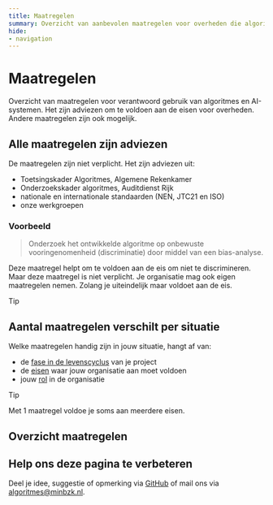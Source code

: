 ```yaml
---
title: Maatregelen
summary: Overzicht van aanbevolen maatregelen voor overheden die algoritmes of AI ontwikkelen of gebruiken. De maatregelen helpen om te voldoen aan de eisen.
hide:
- navigation
---
```

# Maatregelen
Overzicht van maatregelen voor verantwoord gebruik van algoritmes en AI-systemen. Het zijn adviezen om te voldoen aan de eisen voor overheden. Andere maatregelen zijn ook mogelijk.

## Alle maatregelen zijn adviezen
De maatregelen zijn niet verplicht. Het zijn adviezen uit:
- Toetsingskader Algoritmes, Algemene Rekenkamer
- Onderzoekskader algoritmes, Auditdienst Rijk
- nationale en internationale standaarden (NEN, JTC21 en ISO)
- onze werkgroepen

### Voorbeeld
> Onderzoek het ontwikkelde algoritme op onbewuste vooringenomenheid (discriminatie) door middel van een bias-analyse.

Deze maatregel helpt om te voldoen aan de eis om niet te discrimineren. Maar deze maatregel is niet verplicht. Je organisatie mag ook eigen maatregelen nemen. Zolang je uiteindelijk maar voldoet aan de eis.

> [!TIP]

## Aantal maatregelen verschilt per situatie
Welke maatregelen handig zijn in jouw situatie, hangt af van:
- de [fase in de levenscyclus](https://minbzk.github.io/Algoritmekader/levenscyclus/) van je project
- de [eisen](https://minbzk.github.io/Algoritmekader/vereisten/) waar jouw organisatie aan moet voldoen
- jouw [rol](https://minbzk.github.io/Algoritmekader/rollen/) in de organisatie

> [!TIP]
> Met 1 maatregel voldoe je soms aan meerdere eisen.

## Overzicht maatregelen

<!-- list_maatregelen_all -->

## Help ons deze pagina te verbeteren
Deel je idee, suggestie of opmerking via [GitHub](https://github.com/MinBZK/Algoritmekader) of mail ons via [algoritmes@minbzk.nl](algoritmes@minbzk.nl).
